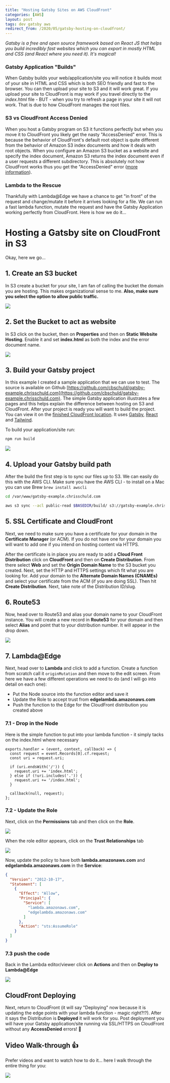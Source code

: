 ```yaml
---
title: "Hosting Gatsby Sites on AWS CloudFront"
categories: [AWS]
layout: post
tags: dev gatsby aws
redirect_from: /2020/05/gatsby-hosting-on-cloudfront/
---
```


*Gatsby is a free and open source framework based on React JS that helps you build incredibly fast websites which you can export in mostly HTML and CSS (and React where you need it).  It's magical!*

### Gatsby Application "Builds"

When Gatsby builds your web/application/site you will notice it builds most of your site in HTML and CSS which is both SEO friendly and fast to the browser.  You can then upload your site to S3 and it will work great.  If you upload your site to CloudFront is may work if you travel directly to the *index.html* file - BUT - when you try to refresh a page in your site it will not work.  That is due to how CloudFront manages the root files.

### S3 vs CloudFront Access Denied 

When you host a Gatsby program on S3 it functions perfectly but when you move it to CloudFront you likely get the nasty "AccessDenied" error.  This is because the behavior of CloudFront's default root object is quite different from the behavior of Amazon S3 index documents and how it deals with root objects. When you configure an Amazon S3 bucket as a website and specify the index document, Amazon S3 returns the index document even if a user requests a different subdirectory.  This is absolutely not how CloudFront works thus you get the "AccessDenied" error ([more information](https://docs.aws.amazon.com/AmazonCloudFront/latest/DeveloperGuide/DefaultRootObject.html)).

### Lambda to the Rescue

Thankfully with Lambda@Edge we have a chance to get "in front" of the request and change/mutate it before it arrives looking for a file.  We can run a fast lambda function, mutate the request and have the Gatsby Application working perfectly from CloudFront.  Here is how we do it...

# Hosting a Gatsby site on CloudFront in S3

Okay, here we go...

## 1. Create an S3 bucket

In S3 create a bucket for your site, I am fan of calling the bucket the domain you are hosting.  This makes organizational sense to me.  **Also, make sure you select the option to allow public traffic.**

<img class="screenshot" src="https://s3-us-west-2.amazonaws.com/chrisschuld.com/images/gatsby-cloudfront-hosting-create-bucket.jpg"/>

## 2. Set the Bucket to act as website

In S3 click on the bucket, then on **Properties** and then on **Static Website Hosting**.  Enable it and set **index.html** as both the index and the error document name.

<img class="screenshot" src="https://s3-us-west-2.amazonaws.com/chrisschuld.com/images/gatsby-cloudfront-hosting-static-website-s3.jpg"/>

## 3. Build your Gatsby project

In this example I created a sample application that we can use to test.  The source is available on Github [https://github.com/cbschuld/gatsby-example.chrisschuld.com](https://github.com/cbschuld/gatsby-example.chrisschuld.com).  The simple Gatsby application illustrates a few pages and this helps explain the difference between hosting on S3 and CloudFront.  After your project is ready you will want to build the project.  You can view it on the [finished CloudFront location](https://gatsby-example.chrisschuld.com/).  It uses [Gatsby](https://www.gatsbyjs.org/), [React](https://reactjs.org/) and [Tailwind](https://tailwindcss.com/).

To build your application/site run:

```zsh
npm run build
```

<img class="screenshot" src="https://s3-us-west-2.amazonaws.com/chrisschuld.com/images/gatsby-cloudfront-hosting-build-application.jpg"/>

## 4. Upload your Gatsby build path

After the build the first step is to sync our files up to S3.  We can easily do this with the AWS CLI.  Make sure you have the AWS CLI - to install on a Mac you can use Brew `brew install awscli`

```zsh
cd /var/www/gatsby-example.chrisschuld.com

aws s3 sync --acl public-read $BASEDIR/build/ s3://gatsby-example.chrisschuld.com/ --profile=cbschuld
```

## 5. SSL Certificate and CloudFront

Next, we need to make sure you have a certificate for your domain in the **Certificate Manager** (or ACM).  If you do not have one for your domain you will want to add one if you intend on hosting content via HTTPS.

After the certificate is in place you are ready to add a **Cloud Front Distribution** click on **CloudFront** and then on **Create Distribution**.  From there select **Web** and set the **Origin Domain Name** to the S3 bucket you created.  Next, set the HTTP and HTTPS settings which fit what you are looking for.  Add your domain to the **Alternate Domain Names (CNAMEs)** and select your certificate from the ACM (if you are doing SSL).  Then hit **Create Distribution**.  Next, take note of the Distribution ID/slug.

## 6. Route53

Now, head over to Route53 and alias your domain name to your CloudFront instance.  You will create a new record in **Route53** for your domain and then select **Alias** and point that to your distribution number.  It will appear in the drop down.

<img class="screenshot" src="https://s3-us-west-2.amazonaws.com/chrisschuld.com/images/gatsby-cloudfront-hosting-route53-alias.jpg"/>

## 7. Lambda@Edge

Next, head over to **Lambda** and click to add a function.  Create a function from scratch call it `originMutation` and then move to the edit screen.  From here we have a few different operations we need to do (and I will go into detail on each one):

+ Put the Node source into the function editor and save it
+ Update the Role to accept trust from **edgelambda.amazonaws.com**
+ Push the function to the Edge for the CloudFront distribution you created above

### 7.1 - Drop in the Node

Here is the simple function to put into your lambda function - it simply tacks on the index.html where necessary

```node
exports.handler = (event, context, callback) => {
  const request = event.Records[0].cf.request;
  const uri = request.uri;

  if (uri.endsWith('/')) {
    request.uri += 'index.html';
  } else if (!uri.includes('.')) {
    request.uri += '/index.html';
  }

  callback(null, request);
};
```

### 7.2 - Update the Role

Next, click on the **Permissions** tab and then click on the **Role**.

<img class="screenshot" src="https://s3-us-west-2.amazonaws.com/chrisschuld.com/images/gatsby-cloudfront-hosting-role.jpg"/>

When the role editor appears, click on the **Trust Relationships** tab

<img class="screenshot" src="https://s3-us-west-2.amazonaws.com/chrisschuld.com/images/gatsby-cloudfront-hosting-role-edit-trust.jpg"/>

Now, update the policy to have both **lambda.amazonaws.com** and **edgelambda.amazonaws.com** in the **Service**:

```json
{
  "Version": "2012-10-17",
  "Statement": [
    {
      "Effect": "Allow",
      "Principal": {
        "Service": [
          "lambda.amazonaws.com",
          "edgelambda.amazonaws.com"
        ]
      },
      "Action": "sts:AssumeRole"
    }
  ]
}
```

### 7.3 push the code

Back in the Lambda editor/viewer click on **Actions** and then on **Deploy to Lambda@Edge**

<img class="screenshot" src="https://s3-us-west-2.amazonaws.com/chrisschuld.com/images/gatsby-cloudfront-hosting-deploy-lambda-edge.jpg"/>


## CloudFront Deploying

Next, return to CloudFront (it will say "Deploying" now because it is updating the edge points with your lambda function - magic right?!?).  After it says the Distribution is **Deployed** it will work for you.  Post deployment you will have your Gatsby application/site running via SSL/HTTPS on CloudFront without any **AccessDenied** errors! 🚀

## Video Walk-through 👍

Prefer videos and want to watch how to do it... here I walk through the entire thing for you:

<a href="https://youtu.be/Md284rou07I"><img class="screenshot" src="https://s3-us-west-2.amazonaws.com/chrisschuld.com/images/gatsby-cloudfront-hosting-video-screenshot.jpg"/></a>

